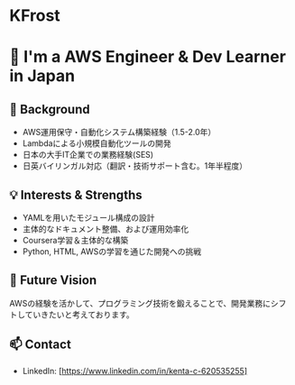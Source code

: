 # KFrost

# 👋 I'm a AWS Engineer & Dev Learner in Japan

## 🧠 Background
- AWS運用保守・自動化システム構築経験（1.5-2.0年）
- Lambdaによる小規模自動化ツールの開発
- 日本の大手IT企業での業務経験(SES)
- 日英バイリンガル対応（翻訳・技術サポート含む。1年半程度）

## 💡 Interests & Strengths
- YAMLを用いたモジュール構成の設計
- 主体的なドキュメント整備、および運用効率化
- Coursera学習＆主体的な構築
- Python, HTML, AWSの学習を通じた開発への挑戦

## 🎯 Future Vision
AWSの経験を活かして、プログラミング技術を鍛えることで、開発業務にシフトしていきたいと考えております。

## 📫 Contact
- LinkedIn: [https://www.linkedin.com/in/kenta-c-620535255]
